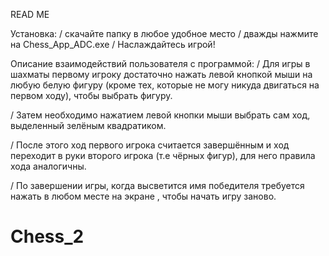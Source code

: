 READ ME

Установка: 
/ скачайте папку в любое удобное место
/ дважды нажмите на Chess_App_ADC.exe
/ Наслаждайтесь игрой!

Описание взаимодействий пользователя с программой:
/ Для игры в шахматы первому игроку достаточно нажать левой кнопкой мыши на любую белую фигуру (кроме тех, которые не могу никуда двигаться на первом ходу), чтобы выбрать фигуру.
 
/ Затем необходимо нажатием левой кнопки мыши выбрать сам ход, выделенный зелёным квадратиком.
 
/ После этого ход первого игрока считается завершённым и ход переходит в руки второго игрока (т.е чёрных фигур), для него правила хода аналогичны.
  
/ По завершении игры, когда высветится имя победителя требуется нажать в любом месте на экране , чтобы начать игру заново.

# Chess_2
